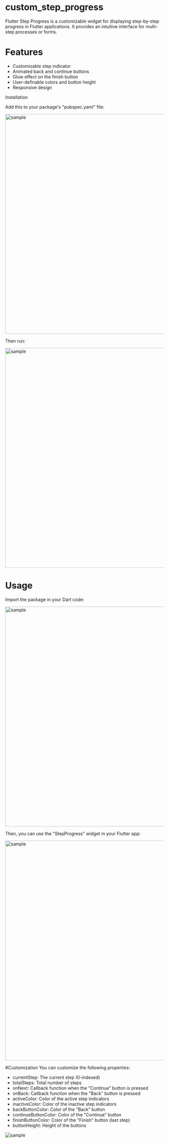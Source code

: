 # custom_step_progress

Flutter Step Progress is a customizable widget for displaying step-by-step progress in Flutter applications.
It provides an intuitive interface for multi-step processes or forms.

# Features

- Customizable step indicator
- Animated back and continue buttons
- Glow effect on the finish button
- User-definable colors and button height
- Responsive design

Installation

Add this to your package's "pubspec.yaml" file:

<img alt="sample" width="700" src=https://github.com/user-attachments/assets/22da6484-5a32-4495-b56f-7eee7b382165>


Then run:

<img alt="sample" width="700" src=https://github.com/user-attachments/assets/c9f0fd5f-a9dc-4953-9066-39a91232927e>

# Usage

Import the package in your Dart code:

<img alt="sample" width="700" src=https://github.com/user-attachments/assets/c17a9086-08e2-440c-aeab-d9782500f173>

Then, you can use the "StepProgress" widget in your Flutter app:

<img alt="sample" width="700" src=https://github.com/user-attachments/assets/77a83b6d-d65a-4f70-9924-395fc63500d4>

#Customization
You can customize the following properties:

- currentStep: The current step (0-indexed)
- totalSteps: Total number of steps
- onNext: Callback function when the "Continue" button is pressed
- onBack: Callback function when the "Back" button is pressed
- activeColor: Color of the active step indicators
- inactiveColor: Color of the inactive step indicators
- backButtonColor: Color of the "Back" button
- continueButtonColor: Color of the "Continue" button
- finishButtonColor: Color of the "Finish" button (last step)
- buttonHeight: Height of the buttons

![sample](https://github.com/user-attachments/assets/3ea286a1-0f86-4426-8604-28c171c6c32f)


